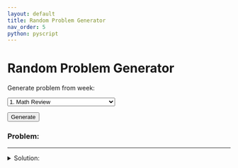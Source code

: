 ```yaml
---
layout: default
title: Random Problem Generator
nav_order: 5
python: pyscript
---
```


# Random Problem Generator

<dialog id="loading">
<p><img src="/CSUN-Econ-310/assets/images/loading-wheel.gif" width="100"></p>
</dialog>

<label for="dropdown">Generate problem from week:</label>

<select id="dropdown">
    <option value="wk01">1. Math Review</option>
    <option value="wk02">2. Supply and Demand Curves</option>
    <option value="wk03">3. Short Run Equlibrium and Taxation</option>
    <option value="wk04">4. Long Run Equilibrium</option>
    <option value="wk06">6. Multivariate Optimization</option>
    <option value="wk07">7. Consumer Theory</option>
    <option value="wk08">8. Consumer Theory Applications</option>
    <option value="wk09">9. Labor-Leisure Choice</option>
    <option value="wk11">11. Monopolies</option>
	<option value="wk12">12. Game Theory & Oligopolies</option>
	<option value="wk13">13. Consumption Smoothing</option>
</select>

<button id="button" pys-onClick="generate_problem">Generate</button>

<p><h3>Problem:</h3></p>

<div id="problem">
</div>

---

<details id="details">
<summary>Solution:</summary>
<div id="solution">
</div>
</details>

<script type="py" src="/CSUN-Econ-310/rpg.py" config="/CSUN-Econ-310/rpg.toml">
</script>
